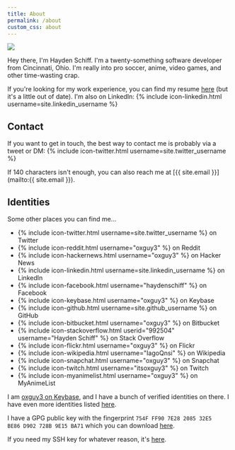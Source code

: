 ```yaml
---
title: About
permalink: /about
custom_css: about
---
```


<a href="{{ site.url }}/assets/face.jpg"><img id="myface" src="{{ site.url }}/assets/face250.jpg" /></a>

Hey there, I'm Hayden Schiff. I'm a twenty-something software developer from
Cincinnati, Ohio. I'm really into pro soccer, anime, video games, and other
time-wasting crap.

If you're looking for my work experience, you can find my resume [here](https://oxguy3.keybase.pub/resume.pdf)
(but it's a little out of date). I'm also on LinkedIn: {% include icon-linkedin.html username=site.linkedin_username %}

## Contact

If you want to get in touch, the best way to contact me is probably via a tweet
or DM: {% include icon-twitter.html username=site.twitter_username %}

If 140 characters isn't enough, you can also reach me at
[{{ site.email }}](mailto:{{ site.email }}).

## Identities

Some other places you can find me...

<ul id="other-identities">
    <li>{% include icon-twitter.html username=site.twitter_username %} on Twitter</li>
    <li>{% include icon-reddit.html username="oxguy3" %} on Reddit</li>
    <li>{% include icon-hackernews.html username="oxguy3" %} on Hacker News</li>
    <li>{% include icon-linkedin.html username=site.linkedin_username %} on LinkedIn</li>
    <li>{% include icon-facebook.html username="haydenschiff" %} on Facebook</li>
    <li>{% include icon-keybase.html username="oxguy3" %} on Keybase</li>
    <li>{% include icon-github.html username=site.github_username %} on GitHub</li>
    <li>{% include icon-bitbucket.html username="oxguy3" %} on Bitbucket</li>
    <li>{% include icon-stackoverflow.html userid="992504" username="Hayden Schiff" %} on Stack Overflow</li>
    <li>{% include icon-flickr.html username="oxguy3" %} on Flickr</li>
    <li>{% include icon-wikipedia.html username="IagoQnsi" %} on Wikipedia</li>
    <li>{% include icon-snapchat.html username="oxguy3" %} on Snapchat</li>
    <li>{% include icon-twitch.html username="itsoxguy3" %} on Twitch</li>
    <li>{% include icon-myanimelist.html username="oxguy3" %} on MyAnimeList</li>
</ul>

I am [oxguy3 on Keybase](https://keybase.io/oxguy3), and I have a bunch of
verified identities on there. I have even more identities listed [here](https://keybase.pub/oxguy3/identities.md).

I have a GPG public key with the fingerprint `754F FF90 7E28 2085 32E5  BE86 D902 728B 9E15 BA71`
which you can download [here](https://keybase.io/oxguy3/pgp_keys.asc?fingerprint=754fff907e28208532e5be86d902728b9e15ba71).

If you need my SSH key for whatever reason, it's [here](https://keybase.pub/oxguy3/id_rsa.pub).
